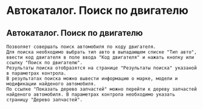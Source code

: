 ﻿---
description: 2.4.7
---
# Автокаталог. Поиск по двигателю
## Автокаталог. Поиск по двигателю
	Позволяет совершать поиск автомобиля по коду двигателя. 
	Для поиска необходимо выбрать тип авто в выпадающем списке "Тип авто", ввести код двигателя в поле ввода "Код двигателя" и нажать кнопку или ссылку "Поиск по двигателю".
	Результаты поиска отобразятся на странице "Результаты поиска" указаной в параметрах контрола.
	В результатах поиска можно вывести информацию о марке, модели и модификации найденого автомобиля.
	По ссылке "Показать дерево запчастей" можно перейти к дереву запчастей найденого автомобиля. В параметрах контрола необходимо указать страницу "Дерево запчастей".
